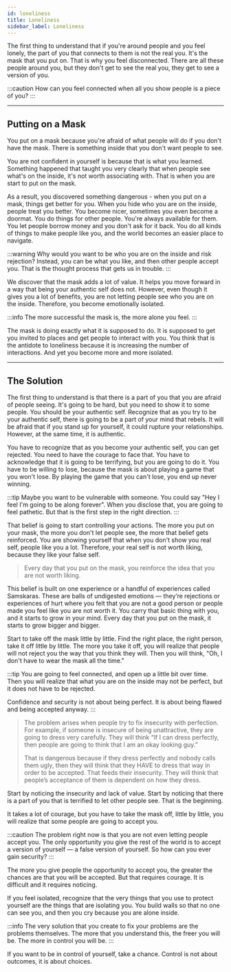```yaml
---
id: loneliness
title: Loneliness
sidebar_label: Loneliness
---
```


The first thing to understand that if you're around people and you feel lonely, the part of you that connects to them is not the real you. It's the mask that you put on. That is why you feel disconnected. There are all these people around you, but they don't get to see the real you, they get to see a version of you.

:::caution How can you feel connected when all you show people is a piece of you?
:::

---

## Putting on a Mask
You put on a mask because you're afraid of what people will do if you don't have the mask. There is something inside that you don't want people to see.

You are not confident in yourself is because that is what you learned. Something happened that taught you very clearly that when people see what's on the inside, it's not worth associating with. That is when you are start to put on the mask.

As a result, you discovered something dangerous - when you put on a mask, things get better for you. When you hide who you are on the inside, people treat you better. You become nicer, sometimes you even become a doormat. You do things for other people. You're always available for them. You let people borrow money and you don't ask for it back. You do all kinds of things to make people like you, and the world becomes an easier place to navigate.

:::warning 
Why would you want to be who you are on the inside and risk rejection? Instead, you can be what you like, and then other people accept you. That is the thought process that gets us in trouble.
:::

We discover that the mask adds a lot of value. It helps you move forward in a way that being your authentic self does not. However, even though it gives you a lot of benefits, you are not letting people see who you are on the inside. Therefore, you become emotionally isolated.

:::info
The more successful the mask is, the more alone you feel.
:::

The mask is doing exactly what it is supposed to do. It is supposed to get you invited to places and get people to interact with you. You think that is the antidote to loneliness because it is increasing the number of interactions. And yet you become more and more isolated.

---

## The Solution
The first thing to understand is that there is a part of you that you are afraid of people seeing. It's going to be hard, but you need to show it to some people. You should be your authentic self. Recognize that as you try to be your authentic self, there is going to be a part of your mind that rebels. It will be afraid that if you stand up for yourself, it could rupture your relationships. However, at the same time, it is authentic.

You have to recognize that as you become your authentic self, you can get rejected. You need to have the courage to face that. You have to acknowledge that it is going to be terrifying, but you are going to do it. You have to be willing to lose, because the mask is about playing a game that you won't lose. By playing the game that you can't lose, you end up never winning.

:::tip
Maybe you want to be vulnerable with someone. You could say "Hey I feel I'm going to be along forever". When you disclose that, you are going to feel pathetic. But that is the first step in the right direction.
:::

That belief is going to start controlling your actions. The more you put on your mask, the more you don't let people see, the more that belief gets reinforced. You are showing yourself that when you don't show you real self, people like you a lot. Therefore, your real self is not worth liking, because they like your false self.

> Every day that you put on the mask, you reinforce the idea that you are not worth liking.

This belief is built on one experience or a handful of experiences called Samskaras. These are balls of undigested emotions — they’re rejections or experiences of hurt where you felt that you are not a good person or people made you feel like you are not worth it. You carry that basic thing with you, and it starts to grow in your mind. Every day that you put on the mask, it starts to grow bigger and bigger.

Start to take off the mask little by little. Find the right place, the right person, take it off little by little. The more you take it off, you will realize that people will not reject you the way that you think they will. Then you will think, "Oh, I don't have to wear the mask all the time."

:::tip
You are going to feel connected, and open up a little bit over time. Then you will realize that what you are on the inside may not be perfect, but it does not have to be rejected.

Confidence and security is not about being perfect. It is about being flawed and being accepted anyway.
:::

> The problem arises when people try to fix insecurity with perfection. For example, if someone is insecure of being unattractive, they are going to dress very carefully. They will think “If I can dress perfectly, then people are going to think that I am an okay looking guy.”
> 
> That is dangerous because if they dress perfectly and nobody calls them ugly, then they will think that they HAVE to dress that way in order to be accepted. That feeds their insecurity. They will think that people’s acceptance of them is dependent on how they dress.

Start by noticing the insecurity and lack of value. Start by noticing that there is a part of you that is terrified to let other people see. That is the beginning.

It takes a lot of courage, but you have to take the mask off, little by little, you will realize that some people are going to accept you.

:::caution
The problem right now is that you are not even letting people accept you. The only opportunity you give the rest of the world is to accept a version of yourself — a false version of yourself. So how can you ever gain security?
:::

The more you give people the opportunity to accept you, the greater the chances are that you will be accepted. But that requires courage. It is difficult and it requires noticing.

If you feel isolated, recognize that the very things that you use to protect yourself are the things that are isolating you. You build walls so that no one can see you, and then you cry because you are alone inside.

:::info
The very solution that you create to fix your problems are the problems themselves. The more that you understand this, the freer you will be. The more in control you will be.
:::

If you want to be in control of yourself, take a chance. Control is not about outcomes, it is about choices.